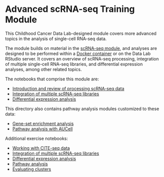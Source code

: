 # Advanced scRNA-seq Training Module

This Childhood Cancer Data Lab-designed module covers more advanced topics in the analysis of single-cell RNA-seq data.

The module builds on material in the [scRNA-seq module](https://github.com/AlexsLemonade/training-modules/tree/master/scRNA-seq), and analyses are designed to be performed within a [Docker container](https://github.com/AlexsLemonade/training-modules/blob/master/Dockerfile) or on the Data Lab RStudio server.
It covers an overview of scRNA-seq processing, integration of multiple single-cell RNA-seq libraries, and differential expression analyses, among other related topics.

The notebooks that comprise this module are:

- [Introduction and review of processing scRNA-seq data](https://alexslemonade.github.io/training-modules/scRNA-seq-advanced/01-read_filter_normalize_scRNA.nb.html)
- [Integration of multiple scRNA-seq libraries](https://alexslemonade.github.io/training-modules/scRNA-seq-advanced/02-dataset_integration.nb.html)
- [Differential expression analysis](https://alexslemonade.github.io/training-modules/scRNA-seq-advanced/03-differential_expression.nb.html)

This directory also contains pathway analysis modules customized to these data:

- [Gene-set enrichment analysis](04-gene_set_enrichment_analysis.nb.html)
- [Pathway analysis with AUCell](05-aucell.nb.html)

Additional exercise notebooks:

- [Working with CITE-seq data](https://github.com/AlexsLemonade/training-modules/blob/master/scRNA-seq-advanced/exercise_01-citeseq.Rmd)
- [Integration of multiple scRNA-seq libraries](https://github.com/AlexsLemonade/training-modules/blob/master/scRNA-seq-advanced/exercise_02-integration.Rmd)
- [Differential expression analysis](https://github.com/AlexsLemonade/training-modules/blob/master/scRNA-seq-advanced/exercise_03-diffexp.Rmd)
- [Pathway analysis](https://github.com/AlexsLemonade/training-modules/blob/master/scRNA-seq-advanced/exercise_04-scrna_pathway.Rmd)
- [Evaluating clusters](https://github.com/AlexsLemonade/training-modules/blob/master/scRNA-seq-advanced/exercise_05-cluster-evaluation.Rmd)
